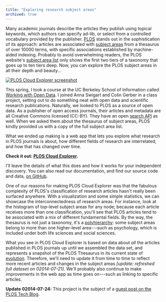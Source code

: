 ```yaml
---
title: "Exploring research subject areas"
archived: true
---
```


Many academic journals describe the articles they publish using topical keywords, which authors can specify ad-lib, or select from a controlled vocabulary provided by the publisher. [PLOS](http://www.plos.org/) stands out in the sophistication of its approach: articles are associated with [subject areas](http://www.plosone.org/static/help#subjectAreas) from a thesaurus of over 10000 terms, with specific associations established by machine-aided indexing. Probably to avoid overwhelming readers, the PLOS website's [subject area list](http://www.plosone.org/taxonomy) only shows the first two tiers of a taxonomy that goes up to ten tiers deep. Now, you can explore the PLOS subject areas in all their depth and beauty...

<div class="fig"><a href="{{ site.baseurl }}/assets/PLOS-chem-rxns.png" target="blank"><img src="{{ site.baseurl }}/assets/PLOS-chem-rxns.png" alt="PLOS Cloud Explorer screenshot" style="max-width: 1440px;"></a></div>

This spring, I took a course at the UC Berkeley School of Information called [Working with Open Data](http://www.ischool.berkeley.edu/courses/i290t-wod). I joined Anna Swigart and Colin Gerber in a class project, setting out to do something neat with open data and scientific research publications. Naturally, we looked to PLOS as a source of open data. As a publisher of open access journals, their articles and metadata are all Creative Commons licensed (CC-BY). They have an open [search API](http://api.plos.org/) as well. When we asked them about the thesaurus of subject areas, PLOS kindly provided us with a copy of the full subject area list.

What we ended up making is a web app that lets you explore what research in PLOS journals is about, how different fields of research are interrelated, and how that has changed over time.

**Check it out: [PLOS Cloud Explorer](http://groups.ischool.berkeley.edu/ploscloudexplorer/).**

I'll leave the details of what this does and how it works for your independent discovery. You can also read our documentation, and find our source code and data, [on GitHub](https://github.com/cmgerber/PLOS_Cloud_Explorer).

One of our reasons for making PLOS Cloud Explorer was that the fabulous complexity of PLOS's classification of research articles hasn't really been surfaced anywhere. With a visualization and some simple statistics, we can showcase the interconnectedness of research areas. For instance, look at the histogram of top-level subject areas for any node; because each article receives more than one classification, you'll see that PLOS articles tend to be associated with a mix of different fundamental fields. By the way, the thesaurus is not just a taxonomy, it's a [polyhierarchy](http://en.wiktionary.org/wiki/polyhierarchy): some subject areas belong to more than one higher-level area---such as psychology, which is included under both life sciences and social sciences.

What you see in PLOS Cloud Explorer is based on data about *all* the articles published in PLOS journals up until we assembled the data set, and represents a snapshot of the PLOS Thesaurus in its current state of [evolution](http://blogs.plos.org/tech/thesaurus-evolution/). Therefore, we'll need to update it from time to time to reflect more recent articles and changes in the subject areas *[update: refreshed full dataset on 02014-07-21]*. We'll probably also continue to make improvements in the web app as time goes on---such as linking to specific articles. 

**Update 02014-07-24:** This project is the subject of a [guest post on the PLOS Tech Blog](http://blogs.plos.org/tech/delving-subject-areas-plos-cloud-explorer/).